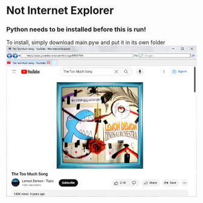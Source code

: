 # Not Internet Explorer
### Python needs to be installed before this is run!
To install, simply download main.pyw and put it in its own folder
![screenshot](screenshot.png)
